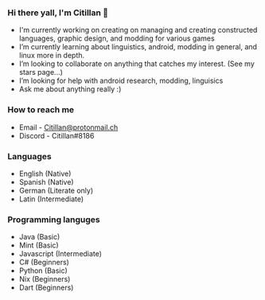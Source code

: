 ### Hi there yall, I'm Citillan 👋

- I'm currently working on creating on managing and creating constructed languages, graphic design, and modding for various games
- I’m currently learning about linguistics, android, modding in general, and linux more in depth.
- I’m looking to collaborate on anything that catches my interest. (See my stars page...)
- I’m looking for help with android research, modding, linguisics
- Ask me about anything really :)

### How to reach me
* Email - Citillan@protonmail.ch
* Discord - Citillan#8186

### Languages
* English (Native)
* Spanish (Native)
* German (Literate only)
* Latin (Intermediate)

### Programming languges
* Java (Basic)
* Mint (Basic)
* Javascript (Intermediate)
* C# (Beginners)
* Python (Basic)
* Nix (Beginners)
* Dart (Beginners)
